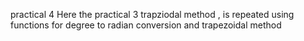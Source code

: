 practical 4
Here the practical 3 trapziodal method , is repeated using functions for degree to radian conversion and trapezoidal method
